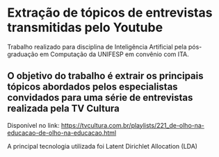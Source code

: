 # Extração de tópicos de entrevistas transmitidas pelo Youtube

Trabalho realizado para disciplina de Inteligência Artificial pela pós-graduação em Computação da UNIFESP em convênio com ITA.

## O objetivo do trabalho é extrair os principais tópicos abordados pelos especialistas convidados para uma série de entrevistas realizada pela TV Cultura
Disponível no link: https://tvcultura.com.br/playlists/221_de-olho-na-educacao-de-olho-na-educacao.html

A principal tecnologia utilizada foi Latent Dirichlet Allocation (LDA)
